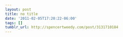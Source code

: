 ```yaml
---
layout: post
title: no title
date: '2011-02-05T17:20:22-06:00'
tags: []
tumblr_url: http://spencertweedy.com/post/3131710184
---
```

